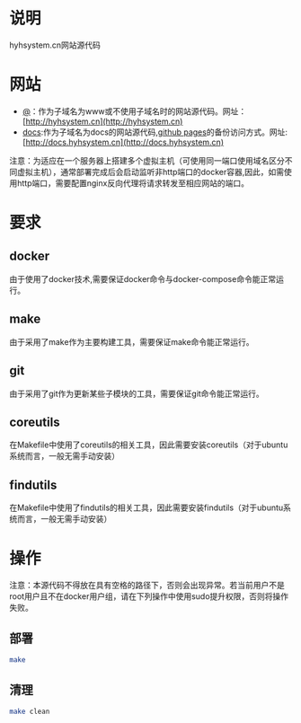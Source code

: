 # 说明

hyhsystem.cn网站源代码

# 网站

- [@](@)：作为子域名为www或不使用子域名时的网站源代码。网址：[http://hyhsystem.cn](http://hyhsystem.cn)
- [docs](docs):作为子域名为docs的网站源代码,[github pages](https://heyahong.github.io)的备份访问方式。网址:[http://docs.hyhsystem.cn](http://docs.hyhsystem.cn)

注意：为适应在一个服务器上搭建多个虚拟主机（可使用同一端口使用域名区分不同虚拟主机），通常部署完成后会启动监听非http端口的docker容器,因此，如需使用http端口，需要配置nginx反向代理将请求转发至相应网站的端口。

# 要求

## docker

由于使用了docker技术,需要保证docker命令与docker-compose命令能正常运行。

## make

由于采用了make作为主要构建工具，需要保证make命令能正常运行。

## git

由于采用了git作为更新某些子模块的工具，需要保证git命令能正常运行。


## coreutils

在Makefile中使用了coreutils的相关工具，因此需要安装coreutils（对于ubuntu系统而言，一般无需手动安装）

## findutils

在Makefile中使用了findutils的相关工具，因此需要安装findutils（对于ubuntu系统而言，一般无需手动安装）

# 操作

注意：本源代码不得放在具有空格的路径下，否则会出现异常。若当前用户不是root用户且不在docker用户组，请在下列操作中使用sudo提升权限，否则将操作失败。

## 部署

```bash
make
```

## 清理

```bash
make clean
```

